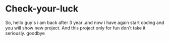 # Check-your-luck
So, hello guy's i am back after 3 year .and now i have again start coding and you will show new project. And this project only for fun don't take it seriously. goodbye
